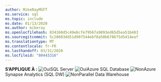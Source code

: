 ```yaml
---
author: MikeRayMSFT
ms.service: sql
ms.topic: include
ms.date: 01/13/2020
ms.author: mikeray
ms.openlocfilehash: 834160d5c49e6cfe79567a9893ed65d5ea51b483
ms.sourcegitcommit: 5c28603dd51d907544ebf8a50b678675d5414eaf
ms.translationtype: MT
ms.contentlocale: fr-FR
ms.lasthandoff: 03/31/2020
ms.locfileid: "80443316"
---
```

<Token>**S’APPLIQUE À :** ![Oui](media/yes-icon.png)SQL Server ![Oui](media/yes-icon.png)Azure SQL Database ![Non](media/no-icon.png)Azure Synapse Analytics (SQL DW) ![Non](media/no-icon.png)Parallel Data Warehouse </Token>

